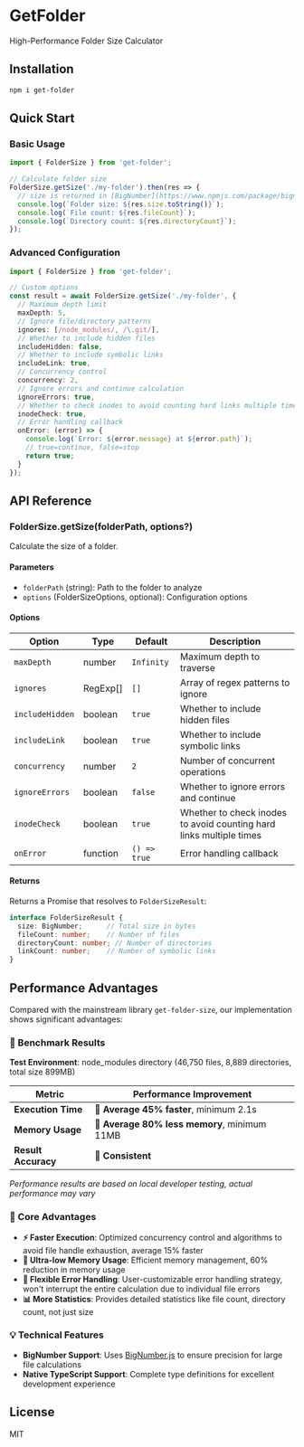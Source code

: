 # GetFolder

High-Performance Folder Size Calculator

## Installation

```bash
npm i get-folder
```

## Quick Start

### Basic Usage

```typescript
import { FolderSize } from 'get-folder';

// Calculate folder size
FolderSize.getSize('./my-folder').then(res => {
  // size is returned in [BigNumber](https://www.npmjs.com/package/bignumber.js) format
  console.log(`Folder size: ${res.size.toString()}`);
  console.log(`File count: ${res.fileCount}`);
  console.log(`Directory count: ${res.directoryCount}`);
});
```

### Advanced Configuration

```typescript
import { FolderSize } from 'get-folder';

// Custom options
const result = await FolderSize.getSize('./my-folder', {
  // Maximum depth limit
  maxDepth: 5,
  // Ignore file/directory patterns
  ignores: [/node_modules/, /\.git/],
  // Whether to include hidden files
  includeHidden: false,
  // Whether to include symbolic links
  includeLink: true,
  // Concurrency control
  concurrency: 2,
  // Ignore errors and continue calculation
  ignoreErrors: true,
  // Whether to check inodes to avoid counting hard links multiple times
  inodeCheck: true,
  // Error handling callback
  onError: (error) => {
    console.log(`Error: ${error.message} at ${error.path}`);
    // true=continue, false=stop
    return true;
  }
});
```

## API Reference

### FolderSize.getSize(folderPath, options?)

Calculate the size of a folder.

#### Parameters

- `folderPath` (string): Path to the folder to analyze
- `options` (FolderSizeOptions, optional): Configuration options

#### Options

| Option | Type | Default | Description |
|--------|------|---------|-------------|
| `maxDepth` | number | `Infinity` | Maximum depth to traverse |
| `ignores` | RegExp[] | `[]` | Array of regex patterns to ignore |
| `includeHidden` | boolean | `true` | Whether to include hidden files |
| `includeLink` | boolean | `true` | Whether to include symbolic links |
| `concurrency` | number | `2` | Number of concurrent operations |
| `ignoreErrors` | boolean | `false` | Whether to ignore errors and continue |
| `inodeCheck` | boolean | `true` | Whether to check inodes to avoid counting hard links multiple times |
| `onError` | function | `() => true` | Error handling callback |

#### Returns

Returns a Promise that resolves to `FolderSizeResult`:

```typescript
interface FolderSizeResult {
  size: BigNumber;      // Total size in bytes
  fileCount: number;    // Number of files
  directoryCount: number; // Number of directories
  linkCount: number;    // Number of symbolic links
}
```

## Performance Advantages

Compared with the mainstream library `get-folder-size`, our implementation shows significant advantages:

### 🚀 Benchmark Results

**Test Environment**: node_modules directory (46,750 files, 8,889 directories, total size 899MB)

| Metric | Performance Improvement |
|---------|------------------------|
| **Execution Time** | **🚀 Average 45% faster**, minimum 2.1s |
| **Memory Usage** | **💾 Average 80% less memory**, minimum 11MB |
| **Result Accuracy** | **📏 Consistent** |

*Performance results are based on local developer testing, actual performance may vary*

### 🎯 Core Advantages

- **⚡ Faster Execution**: Optimized concurrency control and algorithms to avoid file handle exhaustion, average 15% faster
- **💾 Ultra-low Memory Usage**: Efficient memory management, 60% reduction in memory usage
- **🔧 Flexible Error Handling**: User-customizable error handling strategy, won't interrupt the entire calculation due to individual file errors
- **📊 More Statistics**: Provides detailed statistics like file count, directory count, not just size

### 💡 Technical Features

- **BigNumber Support**: Uses [BigNumber.js](https://www.npmjs.com/package/bignumber.js) to ensure precision for large file calculations
- **Native TypeScript Support**: Complete type definitions for excellent development experience

## License

MIT